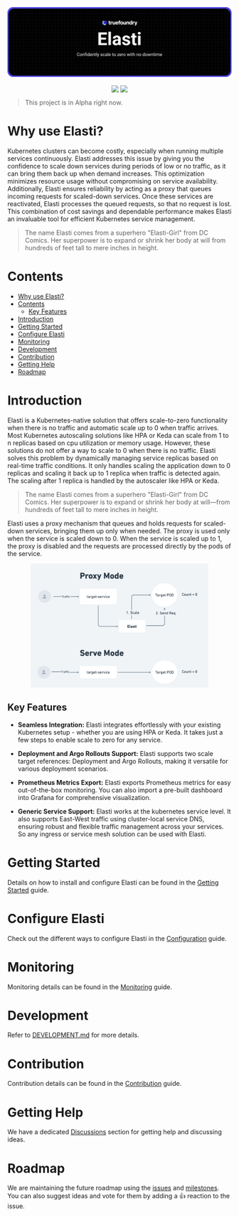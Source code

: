 <p align="center">
<img src="./docs/logo/banner.png" alt="elasti icon">
</p>

<p align="center">
 <a>
    <img src="https://img.shields.io/badge/license-MIT-blue" align="center">
 </a>
 <a>
    <img src="https://github.com/truefoundry/elasti/actions/workflows/lint-and-test.yaml/badge.svg" align="center">
 </a>
</p>

> This project is in Alpha right now.

# Why use Elasti?

Kubernetes clusters can become costly, especially when running multiple services continuously. Elasti addresses this issue by giving you the confidence to scale down services during periods of low or no traffic, as it can bring them back up when demand increases. This optimization minimizes resource usage without compromising on service availability. Additionally, Elasti ensures reliability by acting as a proxy that queues incoming requests for scaled-down services. Once these services are reactivated, Elasti processes the queued requests, so that no request is lost. This combination of cost savings and dependable performance makes Elasti an invaluable tool for efficient Kubernetes service management.

> The name Elasti comes from a superhero "Elasti-Girl" from DC Comics. Her superpower is to expand or shrink her body at will from hundreds of feet tall to mere inches in height.

# Contents

- [Why use Elasti?](#why-use-elasti)
- [Contents](#contents)
  - [Key Features](#key-features)
- [Introduction](#introduction)
- [Getting Started](#getting-started)
- [Configure Elasti](#configure-elasti)
- [Monitoring](#monitoring)
- [Development](#development)
- [Contribution](#contribution)
- [Getting Help](#getting-help)
- [Roadmap](#roadmap)

# Introduction

Elasti is a Kubernetes-native solution that offers scale-to-zero functionality when there is no traffic and automatic scale up to 0 when traffic arrives. Most Kubernetes autoscaling solutions like HPA or Keda can scale from 1 to n replicas based on cpu utilization or memory usage. However, these solutions do not offer a way to scale to 0 when there is no traffic. Elasti solves this problem by dynamically managing service replicas based on real-time traffic conditions. It only handles scaling the application down to 0 replicas and scaling it back up to 1 replica when traffic is detected again. The scaling after 1 replica is handled by the autoscaler like HPA or Keda.

> The name Elasti comes from a superhero "Elasti-Girl" from DC Comics. Her superpower is to expand or shrink her body at will—from hundreds of feet tall to mere inches in height.

Elasti uses a proxy mechanism that queues and holds requests for scaled-down services, bringing them up only when needed. The proxy is used only when the service is scaled down to 0. When the service is scaled up to 1, the proxy is disabled and the requests are processed directly by the pods of the service.

<div align="center">
<img src="./docs/assets/modes.png" width="400px">
</div>

## Key Features

- **Seamless Integration:** Elasti integrates effortlessly with your existing Kubernetes setup - whether you are using HPA or Keda. It takes just a few steps to enable scale to zero for any service.

- **Deployment and Argo Rollouts Support:** Elasti supports two scale target references: Deployment and Argo Rollouts, making it versatile for various deployment scenarios.

- **Prometheus Metrics Export:** Elasti exports Prometheus metrics for easy out-of-the-box monitoring. You can also import a pre-built dashboard into Grafana for comprehensive visualization.

- **Generic Service Support:** Elasti works at the kubernetes service level. It also supports East-West traffic using cluster-local service DNS, ensuring robust and flexible traffic management across your services. So any ingress or service mesh solution can be used with Elasti.

# Getting Started

Details on how to install and configure Elasti can be found in the [Getting Started](./docs/getting-started.md) guide.

# Configure Elasti

Check out the different ways to configure Elasti in the [Configuration](./docs/configure-elastiservice.md) guide.

# Monitoring

Monitoring details can be found in the [Monitoring](./docs/monitoring.md) guide.

# Development

Refer to [DEVELOPMENT.md](./DEVELOPMENT.md) for more details.

# Contribution

Contribution details can be found in the [Contribution](./CONTRIBUTING.md) guide.

# Getting Help

We have a dedicated [Discussions](https://github.com/truefoundry/elasti/discussions) section for getting help and discussing ideas.

# Roadmap

We are maintaining the future roadmap using the [issues](https://github.com/truefoundry/elasti/issues) and [milestones](https://github.com/truefoundry/elasti/milestones). You can also suggest ideas and vote for them by adding a 👍 reaction to the issue.
